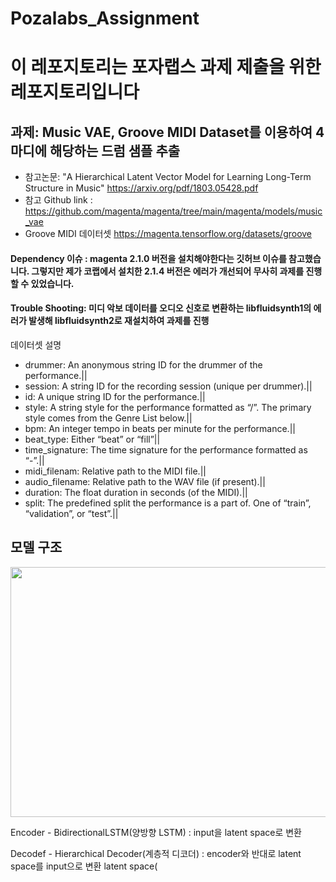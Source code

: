 # Pozalabs_Assignment

# 이 레포지토리는 포자랩스 과제 제출을 위한 레포지토리입니다

## 과제: Music VAE, Groove MIDI Dataset를 이용하여 4마디에 해당하는 드럼 샘플 추출

- 참고논문: "A Hierarchical Latent Vector Model for Learning Long-Term Structure in Music" https://arxiv.org/pdf/1803.05428.pdf
- 참고 Github link : https://github.com/magenta/magenta/tree/main/magenta/models/music_vae
- Groove MIDI 데이터셋 https://magenta.tensorflow.org/datasets/groove


#### Dependency 이슈 : magenta 2.1.0 버전을 설치해야한다는 깃허브 이슈를 참고했습니다. 그렇지만 제가 코랩에서 설치한 2.1.4 버전은 에러가 개선되어 무사히 과제를 진행할 수 있었습니다. 
#### Trouble Shooting: 미디 악보 데이터를 오디오 신호로 변환하는 libfluidsynth1의 에러가 발생해 libfluidsynth2로 재설치하여 과제를 진행


데이터셋 설명

- drummer: An anonymous string ID for the drummer of the performance.||
- session:	A string ID for the recording session (unique per drummer).||
- id: A unique string ID for the performance.||
- style:	A string style for the performance formatted as “<primary>/<secondary>”. The primary style comes from the Genre List below.||
- bpm:	An integer tempo in beats per minute for the performance.||
- beat_type:	Either “beat” or “fill”||
- time_signature:	The time signature for the performance formatted as “<numerator>-<denominator>”.||
- midi_filenam:	Relative path to the MIDI file.||
- audio_filename:	Relative path to the WAV file (if present).||
- duration: The float duration in seconds (of the MIDI).||
- split: The predefined split the performance is a part of. One of “train”, “validation”, or “test”.||
  
  
## 모델 구조

<p align="center">
<img src="https://miro.medium.com/max/828/1*5Hx_2zTLXablceCOMpAP-g.webp" width="600" height="400" /> 
</p>
  
Encoder - BidirectionalLSTM(양방향 LSTM) : input을 latent space로 변환

Decodef -  Hierarchical Decoder(계층적 디코더) : encoder와 반대로 latent space를 input으로 변환
latent space(


